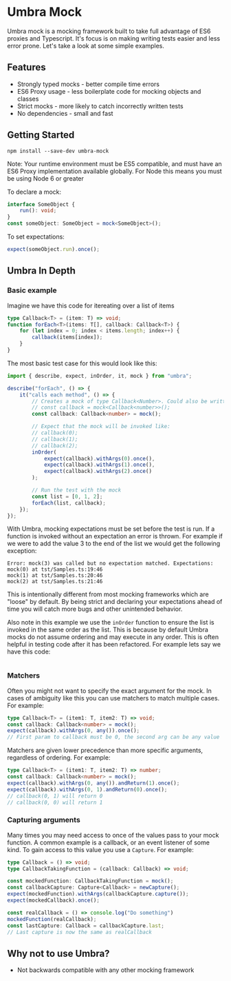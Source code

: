 # Umbra Mock
Umbra mock is a mocking framework built to take full advantage of ES6 proxies and Typescript. It's focus is on making writing tests easier and less error prone. Let's take a look at some simple examples.

## Features
* Strongly typed mocks - better compile time errors
* ES6 Proxy usage - less boilerplate code for mocking objects and classes
* Strict mocks - more likely to catch incorrectly written tests
* No dependencies - small and fast

## Getting Started
```
npm install --save-dev umbra-mock
```

Note: Your runtime environment must be ES5 compatible, and must have an ES6 Proxy implementation available globally. For Node this means you must be using Node 6 or greater

To declare a mock:
```typescript
interface SomeObject {
    run(): void;
}
const someObject: SomeObject = mock<SomeObject>();
```

To set expectations:
```typescript
expect(someObject.run).once();
```

## Umbra In Depth
### Basic example
Imagine we have this code for itereating over a list of items
```typescript
type Callback<T> = (item: T) => void;
function forEach<T>(items: T[], callback: Callback<T>) {
    for (let index = 0; index < items.length; index++) {
        callback(items[index]);
    }
}
```
The most basic test case for this would look like this:
```typescript
import { describe, expect, inOrder, it, mock } from "umbra";

describe("forEach", () => {
    it("calls each method", () => {
        // Creates a mock of type Callback<Number>. Could also be written as:
        // const callback = mock<Callback<number>>();
        const callback: Callback<number> = mock();

        // Expect that the mock will be invoked like:
        // callback(0);
        // callback(1);
        // callback(2);
        inOrder(
            expect(callback).withArgs(0).once(),
            expect(callback).withArgs(1).once(),
            expect(callback).withArgs(2).once()
        );

        // Run the test with the mock
        const list = [0, 1, 2];
        forEach(list, callback);
    });
});
```

With Umbra, mocking expectations must be set before the test is run. If a function is invoked without an expectation an error is thrown. For example if we were to add the value 3 to the end of the list we would get the following exception:

```
Error: mock(3) was called but no expectation matched. Expectations:
mock(0) at tst/Samples.ts:19:46
mock(1) at tst/Samples.ts:20:46
mock(2) at tst/Samples.ts:21:46
```

This is intentionally different from most mocking frameworks which are "loose" by default. By being strict and declaring your expectations ahead of time you will catch more bugs and other unintended behavior.

Also note in this example we use the `inOrder` function to ensure the list is invoked in the same order as the list. This is because by default Umbra mocks do not assume ordering and may execute in any order. This is often helpful in testing code after it has been refactored. For example lets say we have this code:

```typescript

```
### Matchers
Often you might not want to specify the exact argument for the mock. In cases of ambiguity like this you can use matchers to match multiple cases. For example:

```typescript
type Callback<T> = (item1: T, item2: T) => void;
const callback: Callback<number> = mock();
expect(callback).withArgs(0, any()).once();
// First param to callback must be 0, the second arg can be any value
```

Matchers are given lower precedence than more specific arguments, regardless of ordering. For example:
```typescript
type Callback<T> = (item1: T, item2: T) => number;
const callback: Callback<number> = mock();
expect(callback).withArgs(0, any()).andReturn(1).once();
expect(callback).withArgs(0, 1).andReturn(0).once();
// callback(0, 1) will return 0
// callback(0, 0) will return 1

```

### Capturing arguments
Many times you may need access to once of the values pass to your mock function. A common example is a callback, or an event listener of some kind. To gain access to this value you use a `Capture`. For example:

```typescript
type Callback = () => void;
type CallbackTakingFunction = (callback: Callback) => void;

const mockedFunction: CallbackTakingFunction = mock();
const callbackCapture: Capture<Callback> = newCapture();
expect(mockedFunction).withArgs(callbackCapture.capture());
expect(mockedCallback).once();

const realCallback = () => console.log("Do something")
mockedFunction(realCallback);
const lastCapture: Callback = callbackCapture.last;
// Last capture is now the same as realCallback
```




## Why not to use Umbra?
* Not backwards compatible with any other mocking framework


